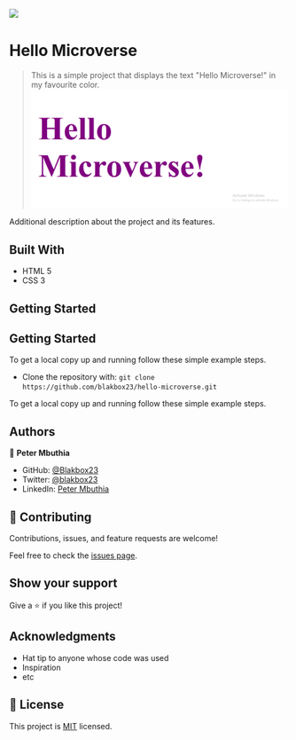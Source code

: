 ![](https://img.shields.io/badge/Microverse-blueviolet)

# Hello Microverse

> This is a simple project that displays the text "Hello Microverse!" in my favourite color. 
![screenshot](./Capture.PNG)


Additional description about the project and its features.

## Built With

- HTML 5
- CSS 3

## Getting Started

## Getting Started

To get a local copy up and running follow these simple example steps.
- Clone the repository with:
`git clone https://github.com/blakbox23/hello-microverse.git`

To get a local copy up and running follow these simple example steps.

## Authors

👤 **Peter Mbuthia**

- GitHub: [@Blakbox23](https://github.com/blakbox23)
- Twitter: [@blakbox23](https://twitter.com/blakbox23)
- LinkedIn: [Peter Mbuthia](https://www.linkedin.com/in/peter-mbuthia)


## 🤝 Contributing

Contributions, issues, and feature requests are welcome!

Feel free to check the [issues page](/issues/).

## Show your support

Give a ⭐️ if you like this project!

## Acknowledgments

- Hat tip to anyone whose code was used
- Inspiration
- etc

## 📝 License

This project is [MIT](./MIT.md) licensed.
